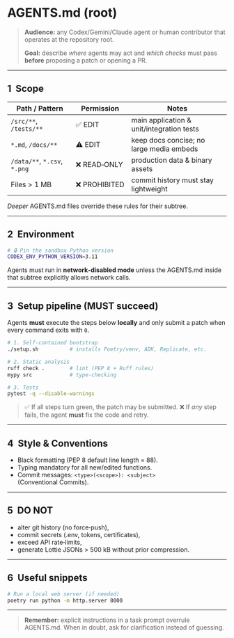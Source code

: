 # AGENTS.md (root)

> **Audience:** any Codex/Gemini/Claude agent or human contributor that operates at the repository root.
>
> **Goal:** describe *where* agents may act and *which checks* must pass **before** proposing a patch or opening a PR.

---

## 1  Scope

| Path / Pattern               | Permission   | Notes                                     |
| ---------------------------- | ------------ | ----------------------------------------- |
| `/src/**`, `/tests/**`       | ✅ EDIT       | main application & unit/integration tests |
| `*.md`, `/docs/**`           | ⚠️ EDIT       | keep docs concise; no large media embeds  |
| `/data/**`, `*.csv`, `*.png` | ❌ READ‑ONLY  | production data & binary assets           |
| Files > 1 MB                 | ❌ PROHIBITED | commit history must stay lightweight      |

*Deeper* AGENTS.md files override these rules for their subtree.

---

## 2  Environment

```bash
# 🔒 Pin the sandbox Python version
CODEX_ENV_PYTHON_VERSION=3.11
```

Agents must run in **network‑disabled mode** unless the AGENTS.md inside that subtree explicitly allows network calls.

---

## 3  Setup pipeline (MUST succeed)

Agents **must** execute the steps below **locally** and only submit a patch when every command exits with `0`.

```bash
# 1. Self‑contained bootstrap
./setup.sh          # installs Poetry/venv, ADK, Replicate, etc.

# 2. Static analysis
ruff check .        # lint (PEP 8 + Ruff rules)
mypy src            # type‑checking

# 3. Tests
pytest -q --disable-warnings
```

> ✅ If all steps turn green, the patch may be submitted.
> ❌ If *any* step fails, the agent **must** fix the code and retry.

---

## 4  Style & Conventions

* Black formatting (PEP 8 default line length = 88).
* Typing mandatory for all new/edited functions.
* Commit messages: `<type>(<scope>): <subject>` (Conventional Commits).

---

## 5  DO NOT

* alter git history (no force‑push),
* commit secrets (.env, tokens, certificates),
* exceed API rate‑limits,
* generate Lottie JSONs > 500 kB without prior compression.

---

## 6  Useful snippets

```bash
# Run a local web server (if needed)
poetry run python -m http.server 8000
```

---

> **Remember:** explicit instructions in a task prompt overrule AGENTS.md. When in doubt, ask for clarification instead of guessing.